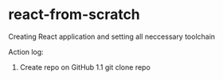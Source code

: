# react-from-scratch

Creating React application and setting all neccessary toolchain

Action log:

1. Create repo on GitHub
1.1 git clone repo

